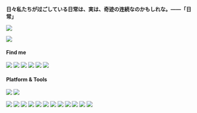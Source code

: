 **日々私たちが过ごしている日常は、実は、奇迹の连続なのかもしれな。——「日常」**

![](https://count.getloli.com/get/@Ice-Hazymoon?theme=moebooru-h)

![](https://github-readme-stats.vercel.app/api?username=Ice-Hazymoon&show_icons=true&icon_color=0366d6&bg_color=ffffff&hide_title=true&hide=contribs&include_all_commits=true)

#### Find me
[![](https://img.shields.io/badge/-Twitter-1DA1F2?style=flat-square&logo=twitter&logoColor=white)](https://twitter.com/Ice_Hazymoon)
[![](https://img.shields.io/badge/Weibo-E6162D?style=flat-square&logo=sina-weibo&logoColor=white)](https://weibo.com/3983176694)
[![](https://img.shields.io/badge/-Blog-21759B?style=flat-square&logo=wordpress&logoColor=white)](https://imiku.me)
[![](https://img.shields.io/badge/-Email-D14836?style=flat-square&logo=gmail&logoColor=white)](mailto:imiku.me@gmail.com)
[![](https://img.shields.io/badge/QQ-faaf08?style=flat-square&logo=tencent-qq&logoColor=000000)](http://wpa.qq.com/msgrd?v=3&uin=1733708055&site=qq&menu=yes)
![](https://img.shields.io/badge/lovesnad-07C160?style=flat-square&logo=wechat&logoColor=white)



#### Platform & Tools
[![](https://img.shields.io/badge/Windows-10-2376bc?style=flat-square&logo=windows&logoColor=ffffff)](https://www.microsoft.com/windows/get-windows-10)
[![](https://img.shields.io/badge/IDE-Visual%20Studio%20Code-blue?style=flat-square&logo=visual-studio-code&logoColor=ffffff)](https://code.visualstudio.com/)

[![](https://img.shields.io/badge/-CSS3-1572B6?style=flat-square&logo=css3&logoColor=white)](https://www.w3.org/Style/CSS/)
[![](https://img.shields.io/badge/-Sass-cc6699?style=flat-square&logo=sass&logoColor=white)](https://sass-lang.com/)
[![](https://img.shields.io/badge/-PostCSS-dd3a0a?style=flat-square&logo=postcss&logoColor=white)](https://postcss.org/)
[![](https://img.shields.io/badge/-HTML5-E34F26?style=flat-square&logo=html5&logoColor=white)](https://html.spec.whatwg.org/)
[![](https://img.shields.io/badge/-Git-f05032?style=flat-square&logo=git&logoColor=white)](https://git-scm.com/)
[![](https://img.shields.io/badge/-JavaScript-f7e018?style=flat-square&logo=javascript&logoColor=white)](https://www.ecma-international.org/)
[![](https://img.shields.io/badge/-TavaScript-3178c6?style=flat-square&logo=typescript&logoColor=white)](https://www.typescriptlang.org/)
[![](https://img.shields.io/badge/-Vue.js-4fc08d?style=flat-square&logo=vue.js&logoColor=ffffff)](https://vuejs.org/)
[![](https://img.shields.io/badge/-Node.js-43853d?style=flat-square&logo=node.js&logoColor=ffffff)](https://nodejs.org/)
[![](https://img.shields.io/badge/-Nuxt.js-00C58E?style=flat-square&logo=nuxt.js&logoColor=white)](https://nuxtjs.org/)
[![](https://img.shields.io/badge/-MongoDB-47A248?style=flat-square&logo=mongodb&logoColor=white)](https://www.mongodb.com/)
[![](https://img.shields.io/badge/-Express.js-f7f7f7?style=flat-square)](https://expressjs.com/)
<!-- 
**⬇️ Click on the message ⬇️**

[![](https://chat.getloli.com/room/@ice-hazymoon.github/svg?width=600&height=280&limit=20&theme=light&fontSize=13&title=Ice-Hazymoon@github:%20~)](https://chat.getloli.com/room/@ice-hazymoon.github?title=Hazymoon%E7%9A%84Github%E7%95%99%E8%A8%80%E6%9D%BF) -->
